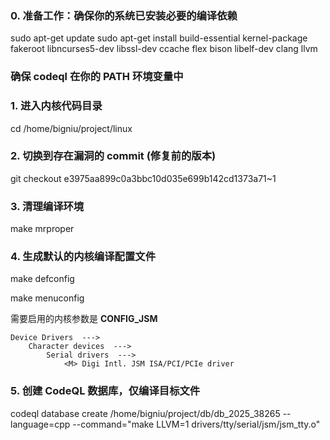### 0. 准备工作：确保你的系统已安装必要的编译依赖

sudo apt-get update
sudo apt-get install build-essential kernel-package fakeroot libncurses5-dev libssl-dev ccache flex bison libelf-dev clang llvm

### 确保 codeql 在你的 PATH 环境变量中

### 1. 进入内核代码目录

cd /home/bigniu/project/linux

### 2. 切换到存在漏洞的 commit (修复前的版本)

git checkout e3975aa899c0a3bbc10d035e699b142cd1373a71~1

### 3. 清理编译环境

make mrproper

### 4. 生成默认的内核编译配置文件

make defconfig

make menuconfig

需要启用的内核参数是 **CONFIG_JSM**

```
Device Drivers  --->
    Character devices  --->
        Serial drivers  --->
            <M> Digi Intl. JSM ISA/PCI/PCIe driver
```



### 5. 创建 CodeQL 数据库，仅编译目标文件

codeql database create /home/bigniu/project/db/db_2025_38265 --language=cpp --command="make LLVM=1 drivers/tty/serial/jsm/jsm_tty.o"
